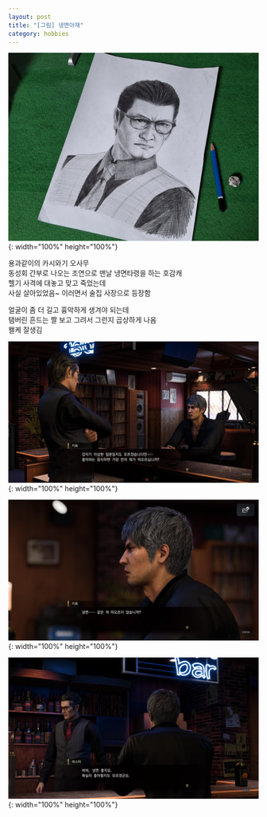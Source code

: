 ```yaml
---
layout: post
title: "[그림] 냉면아재"
category: hobbies
---
```


![kashiwagi1.jpg](/assets/img/kashiwagi1.jpg){: width="100%" height="100%"}

용과같이의 카시와기 오사무\
동성회 간부로 나오는 조연으로 맨날 냉면타령을 하는 호감캐\
헬기 사격에 대놓고 맞고 죽었는데\
사실 살아있었음~ 이러면서 술집 사장으로 등장함

얼굴이 좀 더 길고 흉악하게 생겨야 되는데\
탬버린 흔드는 짤 보고 그려서 그런지 곱상하게 나옴\
왤케 잘생김

![kashiwagi2.jpg](/assets/img/kashiwagi2.jpg){: width="100%" height="100%"}

![kashiwagi3.jpg](/assets/img/kashiwagi3.jpg){: width="100%" height="100%"}

![kashiwagi4.jpg](/assets/img/kashiwagi4.jpg){: width="100%" height="100%"}
